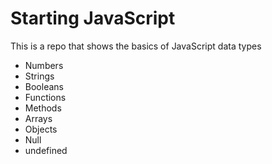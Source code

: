 # Starting JavaScript

This is a repo that shows the basics of JavaScript data types

- Numbers
- Strings
- Booleans
- Functions
- Methods
- Arrays
- Objects
- Null
- undefined
